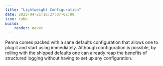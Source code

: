 ```yaml
---
title: "Lightweight Configuration"
date: 2023-04-21T16:27:07+02:00
icon: cube
build:
    render: never
---
```


Penna comes packed with a sane defaults configuration that allows one to plug it and start using immediately.
Although configuration is possible, by rolling with the shipped defaults one can already reap the benefits of structured
logging without having to set up any configuration.
